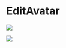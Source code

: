 # EditAvatar


![](http://images2015.cnblogs.com/blog/138012/201509/138012-20150910004209122-1645253022.png)

![](http://images2015.cnblogs.com/blog/138012/201509/138012-20150910004209122-1645253022.png)